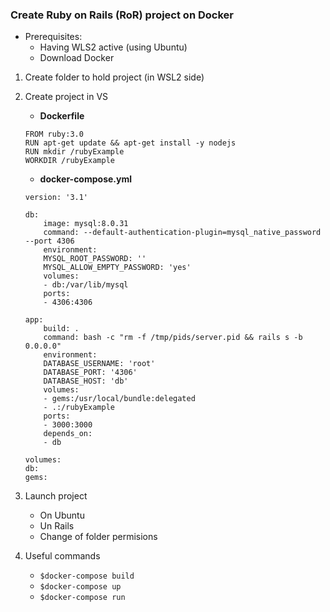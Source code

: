 ### Create Ruby on Rails (RoR) project on Docker

- Prerequisites:
  - Having WLS2 active (using Ubuntu)
  - Download Docker

1. Create folder to hold project (in WSL2 side)
2. Create project in VS
   - **Dockerfile**
    ``` 
    FROM ruby:3.0
    RUN apt-get update && apt-get install -y nodejs
    RUN mkdir /rubyExample
    WORKDIR /rubyExample
    ```

   - **docker-compose.yml**
    ```
    version: '3.1'
    ```

    ```
    db: 
        image: mysql:8.0.31
        command: --default-authentication-plugin=mysql_native_password --port 4306
        environment:
        MYSQL_ROOT_PASSWORD: ''
        MYSQL_ALLOW_EMPTY_PASSWORD: 'yes'
        volumes:
        - db:/var/lib/mysql
        ports: 
        - 4306:4306
    ```

    ```
    app:
        build: .
        command: bash -c "rm -f /tmp/pids/server.pid && rails s -b 0.0.0.0"
        environment:
        DATABASE_USERNAME: 'root'
        DATABASE_PORT: '4306'
        DATABASE_HOST: 'db'
        volumes:
        - gems:/usr/local/bundle:delegated
        - .:/rubyExample
        ports:
        - 3000:3000
        depends_on: 
        - db
    ```

    ```
    volumes: 
    db: 
    gems:
    ```
3. Launch project
    - On Ubuntu
    - Un Rails
    - Change of folder permisions

4. Useful commands
   - ``` $docker-compose build ```
   - ``` $docker-compose up ```
   - ``` $docker-compose run ```
